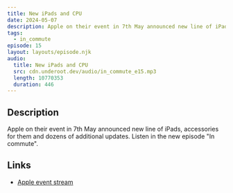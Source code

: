 ```yaml
---
title: New iPads and CPU
date: 2024-05-07
description: Apple on their event in 7th May announced new line of iPads, accessories for them and dozens of additional updates. Listen in the new episode "In commute".
tags:
  - in_commute
episode: 15
layout: layouts/episode.njk
audio:
  title: New iPads and CPU
  src: cdn.underoot.dev/audio/in_commute_e15.mp3
  length: 10770353
  duration: 446
---
```

## Description
Apple on their event in 7th May announced new line of iPads, accessories for them and dozens of additional updates. Listen in the new episode "In commute".

## Links
- <a href="https://www.youtube.com/watch?v=f1J38FlDKxo" target="_blank">Apple event stream</a>
